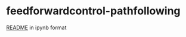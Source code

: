 # feedforwardcontrol-pathfollowing
 
[README](https://github.com/salemon/feedforwardcontrol-pathfollowing/blob/main/read_me.ipynb) in ipynb format 

